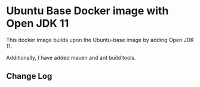 # Ubuntu Base Docker image with Open JDK 11

This docker image builds upon the Ubuntu-base image by adding Open JDK 11.

Additionally, I have added maven and ant build tools.

## Change Log
